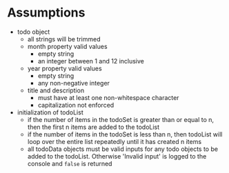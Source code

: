 # Assumptions
- todo object
  - all strings will be trimmed
  - month property valid values
    - empty string
    - an integer between 1 and 12 inclusive
  - year property valid values
    - empty string
    - any non-negative integer
  - title and description
    - must have at least one non-whitespace character 
    - capitalization not enforced
- initialization of todoList
  - if the number of items in the todoSet is greater than or equal to n, then the first n items are added to the todoList
  - if the number of items in the todoSet is less than n, then todoList will loop over the entire list repeatedly until it has created n items
  - all todoData objects must be valid inputs for any todo objects to be added to the todoList. Otherwise 'Invalid input' is logged to the console and `false` is returned 
